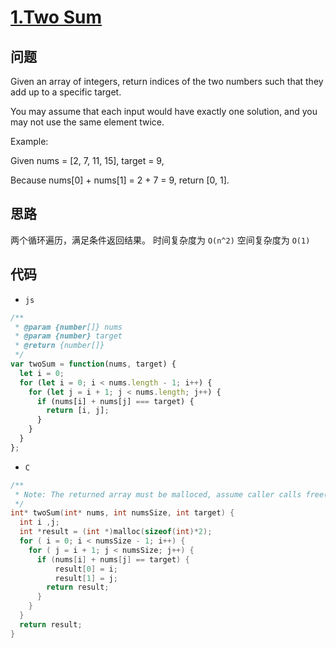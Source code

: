 # [1.Two Sum](https://leetcode.com/problems/two-sum/)

## 问题

Given an array of integers, return indices of the two numbers such that they add up to a specific target.

You may assume that each input would have exactly one solution, and you may not use the same element twice.

Example:

Given nums = [2, 7, 11, 15], target = 9,

Because nums[0] + nums[1] = 2 + 7 = 9,
return [0, 1].

## 思路

两个循环遍历，满足条件返回结果。
时间复杂度为 `O(n^2)`
空间复杂度为 `O(1)`

## 代码

- `js`

```js
/**
 * @param {number[]} nums
 * @param {number} target
 * @return {number[]}
 */
var twoSum = function(nums, target) {
  let i = 0;
  for (let i = 0; i < nums.length - 1; i++) {
    for (let j = i + 1; j < nums.length; j++) {
      if (nums[i] + nums[j] === target) {
        return [i, j];
      }
    }
  }
};
```

- `C`

```c
/**
 * Note: The returned array must be malloced, assume caller calls free().
 */
int* twoSum(int* nums, int numsSize, int target) {
  int i ,j;
  int *result = (int *)malloc(sizeof(int)*2);
  for ( i = 0; i < numsSize - 1; i++) {
    for ( j = i + 1; j < numsSize; j++) {
      if (nums[i] + nums[j] == target) {
          result[0] = i;
          result[1] = j;
        return result;
      }
    }
  }
  return result;
}
```
